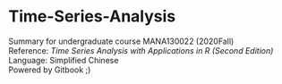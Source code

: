 # Time-Series-Analysis
Summary for undergraduate course MANA130022 (2020Fall)     
Reference: *Time Series Analysis with Applications in R (Second Edition)*     
Language: Simplified Chinese    
Powered by Gitbook ;)
